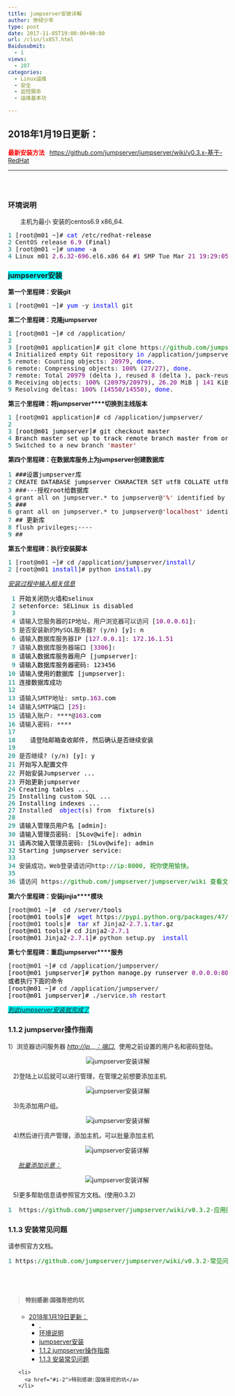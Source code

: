 ```yaml
---
title: jumpserver安装详解
author: 惨绿少年
type: post
date: 2017-11-05T19:00:00+00:00
url: /clsn/lx857.html
Baidusubmit:
  - 1
views:
  - 207
categories:
  - Linux运维
  - 安全
  - 监控服务
  - 运维基本功

---
```

## <span id="2018119">2018年1月19日更新：</span>

**<span style="color: #ff0000;">最新安装方法&nbsp;</span>** &nbsp;<a href="https://github.com/jumpserver/jumpserver/wiki/v0.3.x-基于-RedHat" target="_blank">https://github.com/jumpserver/jumpserver/wiki/v0.3.x-基于-RedHat</a>

* * *

### <span id="nbsp">&nbsp;</span>

### <span id="i">环境说明</span>

　　主机为最小 安装的centos6.9 x86_64.

<div class="cnblogs_code">
  <pre><span style="color: #008080;">1</span> [root@m01 ~]# <span style="color: #0000ff;">cat</span> /etc/redhat-<span style="color: #000000;">release 
</span><span style="color: #008080;">2</span> CentOS release <span style="color: #800080;">6.9</span><span style="color: #000000;"> (Final)
</span><span style="color: #008080;">3</span> [root@m01 ~]# <span style="color: #0000ff;">uname</span> -<span style="color: #000000;">a
</span><span style="color: #008080;">4</span> Linux m01 <span style="color: #800080;">2.6</span>.<span style="color: #800080;">32</span>-<span style="color: #800080;">696</span>.el6.x86_64 #<span style="color: #800080;">1</span> SMP Tue Mar <span style="color: #800080;">21</span> <span style="color: #800080;">19</span>:<span style="color: #800080;">29</span>:<span style="color: #800080;">05</span> UTC <span style="color: #800080;">2017</span> x86_64 x86_64 x86_64 GNU/Linux</pre>
</div>

### <span id="jumpserver"><span style="background-color: #00ffff;">jumpserver安装</span></span>

**第一个里程碑：安装git**

<div>
  <div class="cnblogs_code">
    <pre><span style="color: #008080;">1</span> [root@m01 ~]# <span style="color: #0000ff;">yum</span> -y <span style="color: #0000ff;">install</span> git</pre>
  </div>
</div>

**第二个里程碑：克隆jumpserver**

<div>
  <div class="cnblogs_code">
    <pre><span style="color: #008080;">1</span> [root@m01 ~]# cd /application/
<span style="color: #008080;">2</span> 
<span style="color: #008080;">3</span> [root@m01 application]# git clone https:<span style="color: #008000;">//</span><span style="color: #008000;">github.com/jumpserver/jumpserver.git</span>
<span style="color: #008080;">4</span> Initialized empty Git repository <span style="color: #0000ff;">in</span> /application/jumpserver/.git/
<span style="color: #008080;">5</span> remote: Counting objects: <span style="color: #800080;">20979</span>, <span style="color: #0000ff;">done</span><span style="color: #000000;">.
</span><span style="color: #008080;">6</span> remote: Compressing objects: <span style="color: #800080;">100</span>% (<span style="color: #800080;">27</span>/<span style="color: #800080;">27</span>), <span style="color: #0000ff;">done</span><span style="color: #000000;">.
</span><span style="color: #008080;">7</span> remote: Total <span style="color: #800080;">20979</span> (delta <span style="color: #800080;"></span>), reused <span style="color: #800080;">8</span> (delta <span style="color: #800080;"></span>), pack-reused <span style="color: #800080;">20951</span>
<span style="color: #008080;">8</span> Receiving objects: <span style="color: #800080;">100</span>% (<span style="color: #800080;">20979</span>/<span style="color: #800080;">20979</span>), <span style="color: #800080;">26.20</span> MiB | <span style="color: #800080;">141</span> KiB/s, <span style="color: #0000ff;">done</span><span style="color: #000000;">.
</span><span style="color: #008080;">9</span> Resolving deltas: <span style="color: #800080;">100</span>% (<span style="color: #800080;">14550</span>/<span style="color: #800080;">14550</span>), <span style="color: #0000ff;">done</span>.</pre>
  </div>
</div>

**第三个里程碑：将jumpserver****切换到主线版本**

<div>
  <div class="cnblogs_code">
    <pre><span style="color: #008080;">1</span> [root@m01 application]# cd /application/jumpserver/
<span style="color: #008080;">2</span> 
<span style="color: #008080;">3</span> <span style="color: #000000;">[root@m01 jumpserver]# git checkout master
</span><span style="color: #008080;">4</span> <span style="color: #000000;">Branch master set up to track remote branch master from origin.
</span><span style="color: #008080;">5</span> Switched to a new branch <span style="color: #800000;">'</span><span style="color: #800000;">master</span><span style="color: #800000;">'</span></pre>
  </div>
</div>

****第四个里程碑：在数据库服务上为jumpserver创建数据库****

<div class="cnblogs_code">
  <pre><span style="color: #008080;">1</span> <span style="color: #000000;">###设置jumpserver库
</span><span style="color: #008080;">2</span> <span style="color: #000000;">CREATE DATABASE jumpserver CHARACTER SET utf8 COLLATE utf8_general_ci;
</span><span style="color: #008080;">3</span> ###---<span style="color: #000000;">授权root给数据库
</span><span style="color: #008080;">4</span> grant all on jumpserver.* to jumpserver@<span style="color: #800000;">'</span><span style="color: #800000;">%</span><span style="color: #800000;">'</span> identified by <span style="color: #800000;">"</span><span style="color: #800000;">123456</span><span style="color: #800000;">"</span><span style="color: #000000;">;
</span><span style="color: #008080;">5</span> <span style="color: #000000;">###
</span><span style="color: #008080;">6</span> grant all on jumpserver.* to jumpserver@<span style="color: #800000;">'</span><span style="color: #800000;">localhost</span><span style="color: #800000;">'</span> identified by <span style="color: #800000;">"</span><span style="color: #800000;">123456</span><span style="color: #800000;">"</span><span style="color: #000000;">;
</span><span style="color: #008080;">7</span> <span style="color: #000000;">## 更新库
</span><span style="color: #008080;">8</span> flush privileges;----
<span style="color: #008080;">9</span> ##</pre>
</div>

**第五个里程碑：执行安装脚本**

<div>
  <div class="cnblogs_code">
    <pre><span style="color: #008080;">1</span> [root@m01 ~]# cd /application/jumpserver/<span style="color: #0000ff;">install</span>/
<span style="color: #008080;">2</span> [root@m01 <span style="color: #0000ff;">install</span>]# python <span style="color: #0000ff;">install</span>.py</pre>
  </div>
</div>

_<span style="text-decoration: underline;">安装过程中输入相关信息</span>_

<div>
  <div class="cnblogs_code">
    <pre><span style="color: #008080;"> 1</span> <span style="color: #000000;">开始关闭防火墙和selinux
</span><span style="color: #008080;"> 2</span> <span style="color: #000000;">setenforce: SELinux is disabled
</span><span style="color: #008080;"> 3</span> 
<span style="color: #008080;"> 4</span> 请输入您服务器的IP地址，用户浏览器可以访问 [<span style="color: #800080;">10.0</span>.<span style="color: #800080;">0.61</span><span style="color: #000000;">]:
</span><span style="color: #008080;"> 5</span> 是否安装新的MySQL服务器? (y/<span style="color: #000000;">n) [y]: n
</span><span style="color: #008080;"> 6</span> 请输入数据库服务器IP [<span style="color: #800080;">127.0</span>.<span style="color: #800080;">0.1</span>]: <span style="color: #800080;">172.16</span>.<span style="color: #800080;">1.51</span>
<span style="color: #008080;"> 7</span> 请输入数据库服务器端口 [<span style="color: #800080;">3306</span><span style="color: #000000;">]:
</span><span style="color: #008080;"> 8</span> <span style="color: #000000;">请输入数据库服务器用户 [jumpserver]:
</span><span style="color: #008080;"> 9</span> <span style="color: #000000;">请输入数据库服务器密码: 123456
</span><span style="color: #008080;">10</span> <span style="color: #000000;">请输入使用的数据库 [jumpserver]:
</span><span style="color: #008080;">11</span> <span style="color: #000000;">连接数据库成功
</span><span style="color: #008080;">12</span> 
<span style="color: #008080;">13</span> 请输入SMTP地址: smtp.<span style="color: #800080;">163</span><span style="color: #000000;">.com
</span><span style="color: #008080;">14</span> 请输入SMTP端口 [<span style="color: #800080;">25</span><span style="color: #000000;">]:
</span><span style="color: #008080;">15</span> 请输入账户: ****@<span style="color: #800080;">163</span><span style="color: #000000;">.com
</span><span style="color: #008080;">16</span> 请输入密码: ****
<span style="color: #008080;">17</span> 
<span style="color: #008080;">18</span> <span style="color: #000000;">   请登陆邮箱查收邮件, 然后确认是否继续安装
</span><span style="color: #008080;">19</span> 
<span style="color: #008080;">20</span> 是否继续? (y/<span style="color: #000000;">n) [y]: y
</span><span style="color: #008080;">21</span> <span style="color: #000000;">开始写入配置文件
</span><span style="color: #008080;">22</span> <span style="color: #000000;">开始安装Jumpserver ...
</span><span style="color: #008080;">23</span> <span style="color: #000000;">开始更新jumpserver
</span><span style="color: #008080;">24</span> <span style="color: #000000;">Creating tables ...
</span><span style="color: #008080;">25</span> <span style="color: #000000;">Installing custom SQL ...
</span><span style="color: #008080;">26</span> <span style="color: #000000;">Installing indexes ...
</span><span style="color: #008080;">27</span> Installed <span style="color: #800080;"></span> <span style="color: #0000ff;">object</span>(s) from <span style="color: #800080;"></span><span style="color: #000000;"> fixture(s)
</span><span style="color: #008080;">28</span> 
<span style="color: #008080;">29</span> <span style="color: #000000;">请输入管理员用户名 [admin]:
</span><span style="color: #008080;">30</span> <span style="color: #000000;">请输入管理员密码: [5Lov@wife]: admin
</span><span style="color: #008080;">31</span> <span style="color: #000000;">请再次输入管理员密码: [5Lov@wife]: admin
</span><span style="color: #008080;">32</span> <span style="color: #000000;">Starting jumpserver service:                               [  OK  ]
</span><span style="color: #008080;">33</span> 
<span style="color: #008080;">34</span> 安装成功，Web登录请访问http:<span style="color: #008000;">//</span><span style="color: #008000;">ip:8000, 祝你使用愉快。</span>
<span style="color: #008080;">35</span> 
<span style="color: #008080;">36</span> 请访问 https:<span style="color: #008000;">//</span><span style="color: #008000;">github.com/jumpserver/jumpserver/wiki 查看文档</span></pre>
  </div>
</div>

**第六个里程碑：安装jinjia****模块**

<div>
  <div class="cnblogs_code">
    <pre>[root@m01 ~]#  cd /server/<span style="color: #000000;">tools
[root@m01 tools]#  </span><span style="color: #0000ff;">wget</span> https:<span style="color: #008000;">//</span><span style="color: #008000;">pypi.python.org/packages/47/83/679b5592feb54e948d6599edf5dac61d2991778c3ecbef6b8041663f4740/Jinja2-2.7.1.tar.gz</span>
[root@m01 tools]#  <span style="color: #0000ff;">tar</span> xf Jinja2-<span style="color: #800080;">2.7</span>.<span style="color: #800080;">1</span>.<span style="color: #0000ff;">tar</span><span style="color: #000000;">.gz
[root@m01 tools]# cd Jinja2</span>-<span style="color: #800080;">2.7</span>.<span style="color: #800080;">1</span><span style="color: #000000;">
[root@m01 Jinja2</span>-<span style="color: #800080;">2.7</span>.<span style="color: #800080;">1</span>]# python setup.py  <span style="color: #0000ff;">install</span></pre>
  </div>
</div>

**第七个里程碑：重启jumpserver****服务**

<div>
  <div class="cnblogs_code">
    <pre>[root@m01 ~]# cd /application/jumpserver/<span style="color: #000000;">
[root@m01 jumpserver]# python manage.py runserver </span><span style="color: #800080;">0.0</span>.<span style="color: #800080;">0.0</span>:<span style="color: #800080;">8000</span><span style="color: #000000;">
或者执行下面的命令
[root@m01 </span>~]# cd /application/jumpserver/<span style="color: #000000;">
[root@m01 jumpserver]# .</span>/service.<span style="color: #0000ff;">sh</span> restart</pre>
  </div>
</div>

<span style="background-color: #00ffff;"><em><span style="text-decoration: underline;">到此jumpserver</span></em><em><span style="text-decoration: underline;">安装就完成了</span></em></span>

### <span id="112_jumpserver">1.1.2 jumpserver操作指南</span>

1）浏览器访问服务器 _<span style="text-decoration: underline;">http://ip</span>__<span style="text-decoration: underline;">：端口</span>_<span style="text-decoration: underline;">,</span> &nbsp;使用之前设置的用户名和密码登陆。

<p align="center">
  <img data-original="https://clsn.io/wp-content/uploads/2018/03/1190037-20171106105246716-1002784991.png" src="/wp-content/themes/clsn-003/img/blank.gif" alt="jumpserver安装详解" alt="" />
</p>

&nbsp;&nbsp; 2)登陆上以后就可以进行管理，在管理之前想要添加主机.

<p align="center">
  <img data-original="https://clsn.io/wp-content/uploads/2018/03/1190037-20171106105259856-1907859151.png" src="/wp-content/themes/clsn-003/img/blank.gif" alt="jumpserver安装详解" alt="" />
</p>

&nbsp;&nbsp; 3)先添加用户组。

<p align="center">
  <img data-original="https://clsn.io/wp-content/uploads/2018/03/1190037-20171106105328481-1435680792.png" src="/wp-content/themes/clsn-003/img/blank.gif" alt="jumpserver安装详解" alt="" />
</p>

&nbsp;&nbsp; 4)然后进行资产管理，添加主机，可以批量添加主机

<p align="center">
  <img data-original="https://clsn.io/wp-content/uploads/2018/03/1190037-20171106105344669-2049626084.png" src="/wp-content/themes/clsn-003/img/blank.gif" alt="jumpserver安装详解" alt="" />&nbsp;
</p>

&nbsp;&nbsp;&nbsp;&nbsp;&nbsp; _<span style="text-decoration: underline;">批量添加示意： </span>_

<p align="center">
  <img data-original="https://clsn.io/wp-content/uploads/2018/03/1190037-20171106105456106-282604829.png" src="/wp-content/themes/clsn-003/img/blank.gif" alt="jumpserver安装详解" alt="" />&nbsp;
</p>

&nbsp;&nbsp; 5)更多帮助信息请参照官方文档。(使用0.3.2)

<div class="cnblogs_code">
  <pre><span style="color: #008080;">1</span>  https:<span style="color: #008000;">//</span><span style="color: #008000;">github.com/jumpserver/jumpserver/wiki/v0.3.2-应用图解</span></pre>
</div>

### <span id="113">1.1.3 安装常见问题</span>

请参照官方文档。

<div class="cnblogs_code">
  <pre><span style="color: #008080;">1</span> https:<span style="color: #008000;">//</span><span style="color: #008000;">github.com/jumpserver/jumpserver/wiki/v0.3.2-常见问题-FAQ</span></pre>
</div>

&nbsp;

> # <span id="i-2"><span style="font-size: 13px;">特别感谢:国强哥挖的坑</span></span>

<div id="toc_container" class="toc_white have_bullets">
  <ul class="toc_list">
    <ul>
      <li>
        <a href="#2018119">2018年1月19日更新：</a><ul>
          <li>
            <a href="#nbsp">&nbsp;</a>
          </li>
          <li>
            <a href="#i">环境说明</a>
          </li>
          <li>
            <a href="#jumpserver">jumpserver安装</a>
          </li>
          <li>
            <a href="#112_jumpserver">1.1.2 jumpserver操作指南</a>
          </li>
          <li>
            <a href="#113">1.1.3 安装常见问题</a>
          </li>
        </ul>
      </li>
    </ul></li>
    
    <li>
      <a href="#i-2">特别感谢:国强哥挖的坑</a>
    </li>
  </ul>
</div>